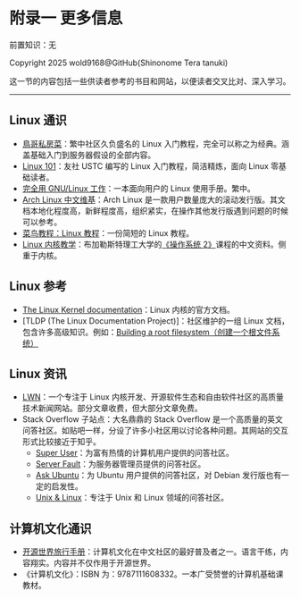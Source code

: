 # 附录一 更多信息

前置知识：无

Copyright 2025 wold9168@GitHub(Shinonome Tera tanuki)

这一节的内容包括一些供读者参考的书目和网站，以便读者交叉比对、深入学习。

---

## Linux 通识

- [鳥哥私房菜](https://linux.vbird.org/)：繁中社区久负盛名的 Linux 入门教程，完全可以称之为经典。涵盖基础入门到服务器假设的全部内容。
- [Linux 101](https://101.lug.ustc.edu.cn/)：友社 USTC 编写的 Linux 入门教程，简洁精炼，面向 Linux 零基础读者。
- [完全用 GNU/Linux 工作](https://chusiang.gitbooks.io/working-on-gnu-linux/content/)：一本面向用户的 Linux 使用手册。繁中。
- [Arch Linux 中文维基](https://wiki.archlinuxcn.org/wiki/)：Arch Linux 是一款用户数量庞大的滚动发行版。其文档本地化程度高，新鲜程度高，组织紧实，在操作其他发行版遇到问题的时候可以参考。
- [菜鸟教程：Linux 教程](https://www.runoob.com/linux/linux-tutorial.html)：一份简短的 Linux 教程。
- [Linux 内核教学](https://linux-kernel-labs-zh.xyz/index.html)：布加勒斯特理工大学的[《操作系统 2》](https://ocw.cs.pub.ro/courses/so2)课程的中文资料。侧重于内核。

## Linux 参考

- [The Linux Kernel documentation](https://docs.kernel.org/)：Linux 内核的官方文档。
- [TLDP (The Linux Documentation Project)]：社区维护的一组 Linux 文档，包含许多高级知识。例如：[Building a root filesystem（创建一个根文件系统）](https://tldp.org/HOWTO/Bootdisk-HOWTO/buildroot.html)

## Linux 资讯

- [LWN](https://lwn.net/)：一个专注于 Linux 内核开发、开源软件生态和自由软件社区的高质量技术新闻网站。部分文章收费，但大部分文章免费。
- Stack Overflow 子站点：大名鼎鼎的 Stack Overflow 是一个高质量的英文问答社区。如贴吧一样，分设了许多小社区用以讨论各种问题。其网站的交互形式比较接近于知乎。
  - [Super User](https://superuser.com/)：为富有热情的计算机用户提供的问答社区。
  - [Server Fault](https://serverfault.com/)：为服务器管理员提供的问答社区。
  - [Ask Ubuntu](https://askubuntu.com/)：为 Ubuntu 用户提供的问答社区，对 Debian 发行版也有一定的启发性。
  - [Unix & Linux](https://unix.stackexchange.com/)：专注于 Unix 和 Linux 领域的问答社区。

## 计算机文化通识

- [开源世界旅行手册](https://i.linuxtoy.org/docs/guide/index.html)：计算机文化在中文社区的最好普及者之一。语言干练，内容翔实。内容并不仅作用于开源世界。
- 《计算机文化》：ISBN 为：9787111608332。一本广受赞誉的计算机基础课教材。
